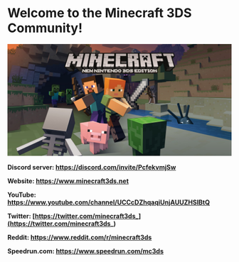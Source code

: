 # Welcome to the Minecraft 3DS Community!

![Minecraft 3DS](https://github.com/Minecraft-3DS-Community/.github/raw/main/img/mc3ds.jpg)

**Discord server: https://discord.com/invite/PcfekvmjSw**

**Website: https://www.minecraft3ds.net**

**YouTube: https://www.youtube.com/channel/UCCcDZhqaqiUnjAUUZHSIBtQ**

**Twitter: [https://twitter.com/minecraft3ds_](https://twitter.com/minecraft3ds_)**

**Reddit: https://www.reddit.com/r/minecraft3ds**

**Speedrun.com: https://www.speedrun.com/mc3ds**
